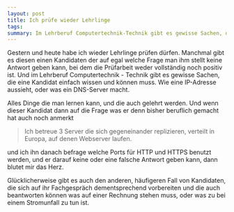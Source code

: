 ```yaml
---
layout: post
title: Ich prüfe wieder Lehrlinge
tags:
summary: Im Lehrberuf Computertechnik-Technik gibt es gewisse Sachen, die eine Kandidat einfach wissen und können muss.
---
```

Gestern und heute habe ich wieder Lehrlinge prüfen dürfen. Manchmal gibt es diesen einen Kandidaten der auf egal welche Frage man ihm stellt keine Antwort geben kann, bei dem die Prüfarbeit weder vollständig noch positiv ist. Und im Lehrberuf Computertechnik - Technik gibt es gewisse Sachen, die eine Kandidat einfach wissen und können muss. Wie eine IP-Adresse aussieht, oder was ein DNS-Server macht.

Alles Dinge die man lernen kann, und die auch gelehrt werden. Und wenn dieser Kandidat dann auf die Frage was er denn bisher beruflich gemacht hat auch noch anmerkt

> Ich betreue 3 Server die sich gegeneinander replizieren, verteilt in Europa, auf denen Webserver laufen.

und ich ihn danach befrage welche Ports für HTTP und HTTPS benutzt werden, und er darauf keine oder eine falsche Antwort geben kann, dann blutet mir das Herz.

Glücklicherweise gibt es auch den anderen, häufigeren Fall von Kandidaten, die sich auf ihr Fachgespräch dementsprechend vorbereiten und die auch beantworten können was auf einer Rechnung stehen muss, oder was zu bei einem Stromunfall zu tun ist.
